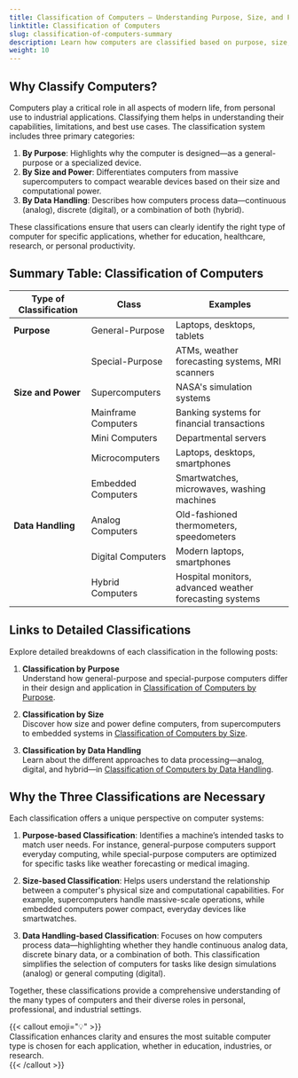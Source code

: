 ```yaml
---
title: Classification of Computers – Understanding Purpose, Size, and Functionality
linktitle: Classification of Computers
slug: classification-of-computers-summary
description: Learn how computers are classified based on purpose, size, and functionality with key examples and a detailed summary table linking to further resources.
weight: 10
---
```


## Why Classify Computers?

Computers play a critical role in all aspects of modern life, from personal use to industrial applications. Classifying them helps in understanding their capabilities, limitations, and best use cases. The classification system includes three primary categories:

1. **By Purpose**: Highlights why the computer is designed—as a general-purpose or a specialized device.
2. **By Size and Power**: Differentiates computers from massive supercomputers to compact wearable devices based on their size and computational power.
3. **By Data Handling**: Describes how computers process data—continuous (analog), discrete (digital), or a combination of both (hybrid).

These classifications ensure that users can clearly identify the right type of computer for specific applications, whether for education, healthcare, research, or personal productivity.

## Summary Table: Classification of Computers

| **Type of Classification** | **Class**           | **Examples**                                            |
| -------------------------- | ------------------- | ------------------------------------------------------- |
| **Purpose**                | General-Purpose     | Laptops, desktops, tablets                              |
|                            | Special-Purpose     | ATMs, weather forecasting systems, MRI scanners         |
| **Size and Power**         | Supercomputers      | NASA's simulation systems                               |
|                            | Mainframe Computers | Banking systems for financial transactions              |
|                            | Mini Computers      | Departmental servers                                    |
|                            | Microcomputers      | Laptops, desktops, smartphones                          |
|                            | Embedded Computers  | Smartwatches, microwaves, washing machines              |
| **Data Handling**          | Analog Computers    | Old-fashioned thermometers, speedometers                |
|                            | Digital Computers   | Modern laptops, smartphones                             |
|                            | Hybrid Computers    | Hospital monitors, advanced weather forecasting systems |

## Links to Detailed Classifications

Explore detailed breakdowns of each classification in the following posts:

1. **Classification by Purpose**  
   Understand how general-purpose and special-purpose computers differ in their design and application in [Classification of Computers by Purpose](slug:classification-of-computers-purpose).

2. **Classification by Size**  
   Discover how size and power define computers, from supercomputers to embedded systems in [Classification of Computers by Size](slug:types-of-computers-by-size).

3. **Classification by Data Handling**  
   Learn about the different approaches to data processing—analog, digital, and hybrid—in [Classification of Computers by Data Handling](slug:classification-of-computers-data-handling).

## Why the Three Classifications are Necessary

Each classification offers a unique perspective on computer systems:

1. **Purpose-based Classification**: Identifies a machine’s intended tasks to match user needs. For instance, general-purpose computers support everyday computing, while special-purpose computers are optimized for specific tasks like weather forecasting or medical imaging.

2. **Size-based Classification**: Helps users understand the relationship between a computer's physical size and computational capabilities. For example, supercomputers handle massive-scale operations, while embedded computers power compact, everyday devices like smartwatches.

3. **Data Handling-based Classification**: Focuses on how computers process data—highlighting whether they handle continuous analog data, discrete binary data, or a combination of both. This classification simplifies the selection of computers for tasks like design simulations (analog) or general computing (digital).

Together, these classifications provide a comprehensive understanding of the many types of computers and their diverse roles in personal, professional, and industrial settings.

{{< callout emoji="💡" >}}  
Classification enhances clarity and ensures the most suitable computer type is chosen for each application, whether in education, industries, or research.  
{{< /callout >}}
